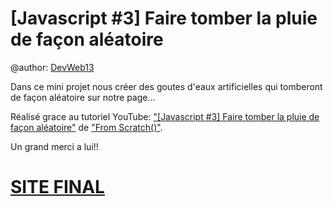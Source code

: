 # [Javascript #3] Faire tomber la pluie de façon aléatoire

@author: [DevWeb13](https://twitter.com/DeveloppementW1)

Dans ce mini projet nous créer des goutes d'eaux artificielles qui tomberont de façon aléatoire sur notre page…

Réalisé grace au tutoriel YouTube: ["[Javascript #3] Faire tomber la pluie de façon aléatoire"](https://www.youtube.com/watch?v=-o4nvwN-ZwE) de ["From Scratch()"]( https://twitter.com/KobeKenjo).

Un grand merci a lui!!

# [SITE FINAL](https://devweb13.github.io/PluieJS/)
